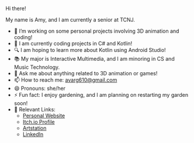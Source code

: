 Hi there!

My name is Amy, and I am currently a senior at TCNJ.

- 🔭 I’m working on some personal projects involving 3D animation and coding!
- 🌱 I am currently coding projects in C# and Kotlin!
- 🔍 I am hoping to learn more about Kotlin using Android Studio!
- 📚 My major is Interactive Multimedia, and I am minoring in CS and Music Technology.
- 💬 Ask me about anything related to 3D animation or games!
- 📫 How to reach me: avarg610@gmail.com
- 😄 Pronouns: she/her
- ⚡ Fun fact: I enjoy gardening, and I am planning on restarting my garden soon!
- 🔗 Relevant Links:
  - [Personal Website](https://vargasa9.myportfolio.com/home)
  - [Itch.io Profile](https://a-varg.itch.io)
  - [Artstation](https://www.artstation.com/vargas-amy_gp)
  - [LinkedIn](https://www.linkedin.com/in/vargas-amy)
